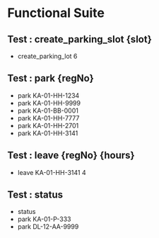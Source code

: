 # Functional Suite

## Test : create_parking_slot {slot}
- create_parking_lot 6

## Test : park {regNo}
- park KA-01-HH-1234
- park KA-01-HH-9999
- park KA-01-BB-0001
- park KA-01-HH-7777
- park KA-01-HH-2701
- park KA-01-HH-3141

## Test : leave {regNo} {hours}
- leave KA-01-HH-3141 4

## Test : status
- status
- park KA-01-P-333
- park DL-12-AA-9999